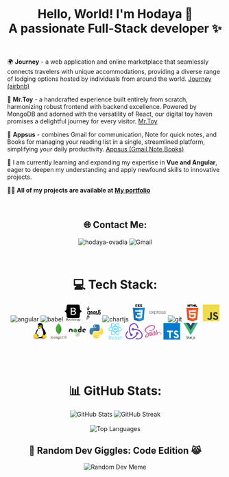 <div align="center">

# Hello, World! I'm Hodaya 👋<br/>A passionate Full-Stack developer ✨


<div align="left"">
<br/>

🌍 **Journey** - a web application and online marketplace that seamlessly connects travelers with unique accommodations, providing a diverse range of lodging options hosted by individuals from around the world. [Journey (airbnb)](https://journey-ek1u.onrender.com/)
<br/>

🧸 **Mr.Toy** - a handcrafted experience built entirely from scratch, harmonizing robust frontend with backend excellence. Powered by MongoDB and adorned with the versatility of React, our digital toy haven promises a delightful journey for every visitor. [Mr.Toy](https://mrtoy-m60g.onrender.com/)
<br/>

📧 **Appsus** - combines Gmail for communication, Note for quick notes, and Books for managing your reading list in a single, streamlined platform, simplifying your daily productivity. [Appsus (Gmail,Note,Books)](https://hodayagithub.github.io/Appsus/)
<br/>

🌱 I am currently learning and expanding my expertise in **Vue and Angular**, eager to deepen my understanding and apply newfound skills to innovative projects.
<br/>

👨‍💻 **All of my projects are available at [My portfolio](https://hodayaovadia.onrender.com/)**

</div>

<br/>

## 🌐 Contact Me:
<p>
  
<span href="https://linkedin.com/in/hodaya-ovadia" target="blank" style="text-decoration: none;">
  <img align="center" src="https://raw.githubusercontent.com/rahuldkjain/github-profile-readme-generator/master/src/images/icons/Social/linked-in-alt.svg" alt="hodaya-ovadia" height="30" width="40" />
</span>
  
  <span href="mailto:DevHodaya@gmail.com" target="_blank" style="text-decoration: none;">
    <img align="center" src="https://img.icons8.com/fluency/48/000000/gmail.png" alt="Gmail" height="40" width="40" />
  </span>
  
</p>

<br/>

# 💻 Tech Stack:
<p align="center" "text-decoration: none">
  
<span href="https://angular.io" target="_blank" rel="noreferrer" style="text-decoration: none;"> 
<img src="https://angular.io/assets/images/logos/angular/angular.svg" alt="angular" width="40" height="40"/> 
</span> 

<span href="https://babeljs.io/" target="_blank" rel="noreferrer" style="text-decoration: none;"> 
<img src="https://www.vectorlogo.zone/logos/babeljs/babeljs-icon.svg" alt="babel" width="40" height="40"/> 
</span> 

<span href="https://getbootstrap.com" target="_blank" rel="noreferrer" style="text-decoration: none">
<img src="https://raw.githubusercontent.com/devicons/devicon/master/icons/bootstrap/bootstrap-plain-wordmark.svg" alt="bootstrap" width="40" height="40"/> 
</span>  

<span href="https://canvasjs.com" target="_blank" rel="noreferrer" style="text-decoration: none">
<img src="https://raw.githubusercontent.com/Hardik0307/Hardik0307/master/assets/canvasjs-charts.svg" alt="canvasjs" width="40" height="40"/> 
</span>  

<span href="https://www.chartjs.org" target="_blank" rel="noreferrer" style="text-decoration: none"> 
<img src="https://www.chartjs.org/media/logo-title.svg" alt="chartjs" width="40" height="40"/>
</span>  

<span href="https://www.w3schools.com/css/" target="_blank" rel="noreferrer" style="text-decoration: none"> 
<img src="https://raw.githubusercontent.com/devicons/devicon/master/icons/css3/css3-original-wordmark.svg" alt="css3" width="40" height="40"/>
</span>  

<span href="https://expressjs.com" target="_blank" rel="noreferrer" style="text-decoration: none"> 
<img src="https://raw.githubusercontent.com/devicons/devicon/master/icons/express/express-original-wordmark.svg" alt="express" width="40" height="40"/>
</span> 

<span href="https://git-scm.com/" target="_blank" rel="noreferrer" style="text-decoration: none">
<img src="https://www.vectorlogo.zone/logos/git-scm/git-scm-icon.svg" alt="git" width="40" height="40"/> 
</span>  

<span href="https://www.w3.org/html/" target="_blank" rel="noreferrer" style="text-decoration: none">
<img src="https://raw.githubusercontent.com/devicons/devicon/master/icons/html5/html5-original-wordmark.svg" alt="html5" width="40" height="40"/> 
</span> 

<span href="https://developer.mozilla.org/en-US/docs/Web/JavaScript" target="_blank" rel="noreferrer" style="text-decoration: none">
<img src="https://raw.githubusercontent.com/devicons/devicon/master/icons/javascript/javascript-original.svg" alt="javascript" width="40" height="40"/> 
</span>  

<span href="https://www.linux.org/" target="_blank" rel="noreferrer" style="text-decoration: none"> 
<img src="https://raw.githubusercontent.com/devicons/devicon/master/icons/linux/linux-original.svg" alt="linux" width="40" height="40"/>
</span>  

<span href="https://www.mongodb.com/" target="_blank" rel="noreferrer" style="text-decoration: none"> 
<img src="https://raw.githubusercontent.com/devicons/devicon/master/icons/mongodb/mongodb-original-wordmark.svg" alt="mongodb" width="40" height="40"/>
</span> 

<span href="https://nodejs.org" target="_blank" rel="noreferrer" style="text-decoration: none"> 
<img src="https://raw.githubusercontent.com/devicons/devicon/master/icons/nodejs/nodejs-original-wordmark.svg" alt="nodejs" width="40" height="40"/>
</span>  

<span href="https://www.python.org" target="_blank" rel="noreferrer" style="text-decoration: none"> 
<img src="https://raw.githubusercontent.com/devicons/devicon/master/icons/python/python-original.svg" alt="python" width="40" height="40"/>
</span>  

<span href="https://reactjs.org/" target="_blank" rel="noreferrer">
  <img src="https://raw.githubusercontent.com/devicons/devicon/master/icons/react/react-original-wordmark.svg" alt="react" width="40" height="40"/> 
</span> 

<span href="https://redux.js.org" target="_blank" rel="noreferrer" style="text-decoration: none"> 
<img src="https://raw.githubusercontent.com/devicons/devicon/master/icons/redux/redux-original.svg" alt="redux" width="40" height="40"/>
</span>  

<span href="https://sass-lang.com" target="_blank" rel="noreferrer" style="text-decoration: none"> 
<img src="https://raw.githubusercontent.com/devicons/devicon/master/icons/sass/sass-original.svg" alt="sass" width="40" height="40"/>
</span> 

<span href="https://www.typescriptlang.org/" target="_blank" rel="noreferrer" style="text-decoration: none">
<img src="https://raw.githubusercontent.com/devicons/devicon/master/icons/typescript/typescript-original.svg" alt="typescript" width="40" height="40"/>
</span>  

<span href="https://vuejs.org/" target="_blank" rel="noreferrer" style="text-decoration: none"> 
<img src="https://raw.githubusercontent.com/devicons/devicon/master/icons/vuejs/vuejs-original-wordmark.svg" alt="vuejs" width="40" height="40"/> 
</span>  

</p>

#
<br/>

# 📊 GitHub Stats:
<img src="https://github-readme-stats.vercel.app/api?username=hodayagithub&theme=tokyonight&hide_border=false&include_all_commits=false&count_private=false" alt="GitHub Stats" />
<img src="https://github-readme-streak-stats.herokuapp.com/?user=hodayagithub&theme=tokyonight&hide_border=false" alt="GitHub Streak" /><br/><br/>
<img src="https://github-readme-stats.vercel.app/api/top-langs/?username=hodayagithub&theme=tokyonight&hide_border=false&include_all_commits=false&count_private=false&layout=compact" alt="Top Languages" />

<br/>

## 🔄 Random Dev Giggles: Code Edition 😹
<p align="center">
  <img src='https://randommeme-five.vercel.app/' style="height: 400px;" alt="Random Dev Meme"/>
</p>
</div>
